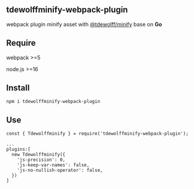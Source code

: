## tdewolffminify-webpack-plugin
webpack plugin minify asset with [@tdewolff/minify](https://github.com/tdewolff/minify) base on **Go**


## Require

webpack >=5

node.js >=16

## Install

```
npm i tdewolffminify-webpack-plugin
```

## Use

```
const { Tdewolffminify } = require('tdewolffminify-webpack-plugin');

...
plugins:[
  new Tdewolffminify({
    'js-precision': 0,
    'js-keep-var-names': false,
    'js-no-nullish-operator': false,
  })
]

```